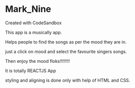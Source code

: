 # Mark_Nine
Created with CodeSandbox

This app is a musically app. 

Helps people to find the songs as per the mood they are in.

just a click on mood and select the favourite singers songs.

Then enjoy the mood floks!!!!!!!!

It is totally REACTJS App 

styling and aligning is done only with help of HTML and CSS.
